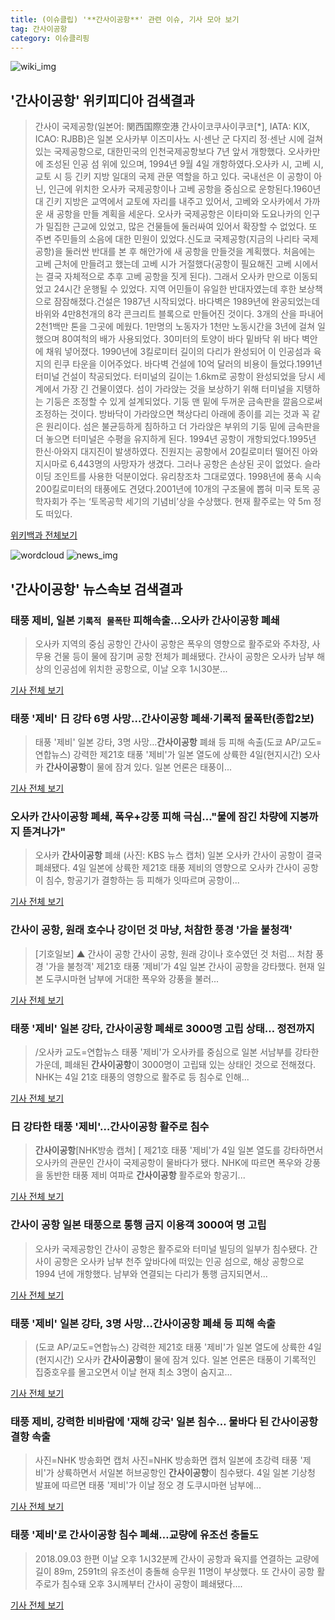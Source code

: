 ```yaml
---
title: (이슈클립) '**간사이공항**' 관련 이슈, 기사 모아 보기
tag: 간사이공항
category: 이슈클리핑
---
```

![wiki_img](https://user-images.githubusercontent.com/42597476/44503234-41136a80-a6d0-11e8-9071-6fc6418eafe4.png)
## **'**간사이공항**'** 위키피디아 검색결과
>간사이 국제공항(일본어: 関西国際空港 간사이코쿠사이쿠코[*], IATA: KIX, ICAO: RJBB)은 일본 오사카부 이즈미사노 시·센난 군 다지리 정·센난 시에 걸쳐 있는 국제공항으로, 대한민국의 인천국제공항보다 7년 앞서 개항했다. 오사카만에 조성된 인공 섬 위에 있으며, 1994년 9월 4일 개항하였다.오사카 시, 고베 시, 교토 시 등 긴키 지방 일대의 국제 관문 역할을 하고 있다. 국내선은 이 공항이 아닌, 인근에 위치한 오사카 국제공항이나 고베 공항을 중심으로 운항된다.1960년대 긴키 지방은 교역에서 교토에 자리를 내주고 있어서, 고베와 오사카에서 가까운 새 공항을 만들 계획을 세운다. 오사카 국제공항은 이타미와 도요나카의 인구가 밀집한 근교에 있었고, 많은 건물들에 둘러싸여 있어서 확장할 수 없었다. 또 주변 주민들의 소음에 대한 민원이 있었다.신도쿄 국제공항(지금의 나리타 국제공항)을 둘러싼 반대를 본 후 해안가에 새 공항을 만들것을 계획했다. 처음에는 고베 근처에 만들려고 했는데 고베 시가 거절했다(공항이 필요해진 고베 시에서는 결국 자체적으로 추후 고베 공항을 짓게 된다). 그래서 오사카 만으로 이동되었고 24시간 운행될 수 있었다. 지역 어민들이 유일한 반대자였는데 후한 보상책으로 잠잠해졌다.건설은 1987년 시작되었다. 바다벽은 1989년에 완공되었는데 바위와 4만8천개의 8각 콘크리트 블록으로 만들어진 것이다. 3개의 산을 파내어 2천1백만 톤을 그곳에 메웠다. 1만명의 노동자가 1천만 노동시간을 3년에 걸쳐 일했으며 80여척의 배가 사용되었다. 30미터의 토양이 바다 밑바닥 위 바다 벽안에 채워 넣어졌다. 1990년에 3킬로미터 길이의 다리가 완성되어 이 인공섬과 육지의 린쿠 타운을 이어주었다. 바다벽 건설에 10억 달러의 비용이 들었다.1991년 터미널 건설이 착공되었다. 터미널의 길이는 1.6km로 공항이 완성되었을 당시 세계에서 가장 긴 건물이였다. 섬이 가라앉는 것을 보상하기 위해 터미널을 지탱하는 기둥은 조정할 수 있게 설계되었다. 기둥 맨 밑에 두꺼운 금속판을 깔음으로써 조정하는 것이다. 방바닥이 가라앉으면 책상다리 아래에 종이를 괴는 것과 꼭 같은 원리이다. 섬은 불균등하게 침하하고 더 가라앉은 부위의 기둥 밑에 금속판을 더 놓으면 터미널은 수평을 유지하게 된다. 1994년 공항이 개항되었다.1995년 한신·아와지 대지진이 발생하였다. 진원지는 공항에서 20킬로미터 떨어진 아와지시마로 6,443명의 사망자가 생겼다. 그러나 공항은 손상된 곳이 없었다. 슬라이딩 조인트를 사용한 덕분이었다. 유리창조차 그대로였다. 1998년에 풍속 시속 200킬로미터의 태풍에도 견뎠다.2001년에 10개의 구조물에 뽑혀 미국 토목 공학자회가 주는 ‘토목공학 세기의 기념비’상을 수상했다. 현재 활주로는 약 5m 정도 떠있다.

<a href="https://ko.wikipedia.org/wiki/간사이공항" target="_blank">위키백과 전체보기</a>

![wordcloud](https://s3.ap-northeast-2.amazonaws.com/lyrics101-wordcloud/2018-09-04-1536072478.png)
![news_img](https://user-images.githubusercontent.com/42597476/44507050-1206f400-a6e4-11e8-8d98-7ffbfebb353f.png)
## **'**간사이공항**'** 뉴스속보 검색결과
### 태풍 제비, 일본 `기록적 물폭탄` 피해속출…오사카 **간사이공항** 폐쇄

>오사카 지역의 중심 공항인 간사이 공항은 폭우의 영향으로 활주로와 주차장, 사무용 건물 등이 물에 잠기며 공항 전체가 폐쇄됐다. 간사이 공항은 오사카 남부 해상의 인공섬에 위치한 공항으로, 이날 오후 1시30분...

<a href="http://www.dt.co.kr/contents.html?article_no=2018090402109919040021&ref=naver" target="_blank">기사 전체 보기</a>

### 태풍 '제비' 日 강타 6명 사망…**간사이공항** 폐쇄·기록적 물폭탄(종합2보)

>태풍 '제비' 일본 강타, 3명 사망…**간사이공항** 폐쇄 등 피해 속출(도쿄 AP/교도=연합뉴스) 강력한 제21호 태풍 '제비'가 일본 열도에 상륙한 4일(현지시간) 오사카 **간사이공항**이 물에 잠겨 있다. 일본 언론은 태풍이...

<a href="http://app.yonhapnews.co.kr/YNA/Basic/SNS/r.aspx?c=AKR20180904137952073&did=1195m" target="_blank">기사 전체 보기</a>

### 오사카 **간사이공항** 폐쇄, 폭우+강풍 피해 극심…"물에 잠긴 차량에 지붕까지 뜯겨나가"

>오사카 **간사이공항** 폐쇄 (사진: KBS 뉴스 캡처) 일본 오사카 간사이 공항이 결국 폐쇄됐다. 4일 일본에 상륙한 제21호 태풍 제비의 영향으로 오사카 간사이 공항이 침수, 항공기가 결항하는 등 피해가 잇따르며 공항이...

<a href="http://www.ihalla.com/read.php3?aid=1536060999606909322" target="_blank">기사 전체 보기</a>

### 간사이 공항, 원래 호수나 강이던 것 마냥, 처참한 풍경 '가을 불청객'

>[기호일보] ▲ 간사이 공항 간사이 공항, 원래 강이나 호수였던 것 처럼... 처참 풍경 '가을 불청객' 제21호 태풍 ‘제비’가 4일 일본 간사이 공항을 강타했다. 현재 일본 도쿠시마현 남부에 거대한 폭우와 강풍을 불러...

<a href="http://www.kihoilbo.co.kr/?mod=news&act=articleView&idxno=767382" target="_blank">기사 전체 보기</a>

### 태풍 '제비' 일본 강타, **간사이공항** 폐쇄로 3000명 고립 상태… 정전까지

>/오사카 교도=연합뉴스 태풍 '제비'가 오사카를 중심으로 일본 서남부를 강타한 가운데, 폐쇄된 **간사이공항**이 3000명이 고립돼 있는 상태인 것으로 전해졌다. NHK는 4일 21호 태풍의 영향으로 활주로 등 침수로 인해...

<a href="http://www.kyeongin.com/main/view.php?key=20180904002048064" target="_blank">기사 전체 보기</a>

### 日 강타한 태풍 '제비'…**간사이공항** 활주로 침수

>**간사이공항**[NHK방송 캡쳐] [ 제21호 태풍 '제비'가 4일 일본 열도를 강타하면서 오사카의 관문인 간사이 국제공항이 물바다가 됐다. NHK에 따르면 폭우와 강풍을 동반한 태풍 제비 여파로 **간사이공항** 활주로와 항공기...

<a href="http://view.asiae.co.kr/news/view.htm?idxno=2018090416180113770" target="_blank">기사 전체 보기</a>

### 간사이 공항 일본 태풍으로 통행 금지 이용객 3000여 명 고립

>오사카 국제공항인 간사이 공항은 활주로와 터미널 빌딩의 일부가 침수됐다. 간사이 공항은 오사카 남부 천주 앞바다에 떠있는 인공 섬으로, 해상 공항으로 1994 년에 개항했다. 남부와 연결되는 다리가 통행 금지되면서...

<a href="http://www.kookje.co.kr/news2011/asp/newsbody.asp?code=0400&key=20180904.99099001585" target="_blank">기사 전체 보기</a>

### 태풍 '제비' 일본 강타, 3명 사망…**간사이공항** 폐쇄 등 피해 속출

>(도쿄 AP/교도=연합뉴스) 강력한 제21호 태풍 '제비'가 일본 열도에 상륙한 4일(현지시간) 오사카 **간사이공항**이 물에 잠겨 있다. 일본 언론은 태풍이 기록적인 집중호우를 몰고오면서 이날 현재 최소 3명이 숨지고...

<a href="http://app.yonhapnews.co.kr/YNA/Basic/SNS/r.aspx?c=PYH20180904219100340&did=1196m" target="_blank">기사 전체 보기</a>

### 태풍 제비, 강력한 비바람에 '재해 강국' 일본 침수… 물바다 된 **간사이공항** 결항 속출

>사진=NHK 방송화면 캡처 사진=NHK 방송화면 캡처 일본에 초강력 태풍 '제비'가 상륙하면서 서일본 허브공항인 **간사이공항**이 침수됐다. 4일 일본 기상청 발표에 따르면 태풍 '제비'가 이날 정오 경 도쿠시마현 남부에...

<a href="http://www.joongboo.com/news/articleView.html?idxno=1284121" target="_blank">기사 전체 보기</a>

### 태풍 '제비'로 **간사이공항** 침수 폐쇄…교량에 유조선 충돌도

>2018.09.03 한편 이날 오후 1시32분께 간사이 공항과 육지를 연결하는 교량에 길이 89m, 2591t의 유조선이 충돌해 승무원 11명이 부상했다. 또 간사이 공항 활주로가 침수돼 오후 3시께부터 간사이 공항이 폐쇄됐다....

<a href="http://www.newsis.com/view/?id=NISX20180904_0000409248&cID=10101&pID=10100" target="_blank">기사 전체 보기</a>


